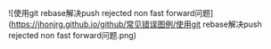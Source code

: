 
![使用git rebase解决push rejected non fast forward问题](https://jhonjrg.github.io/github/常见错误图例/使用git rebase解决push rejected non fast forward问题.png)
